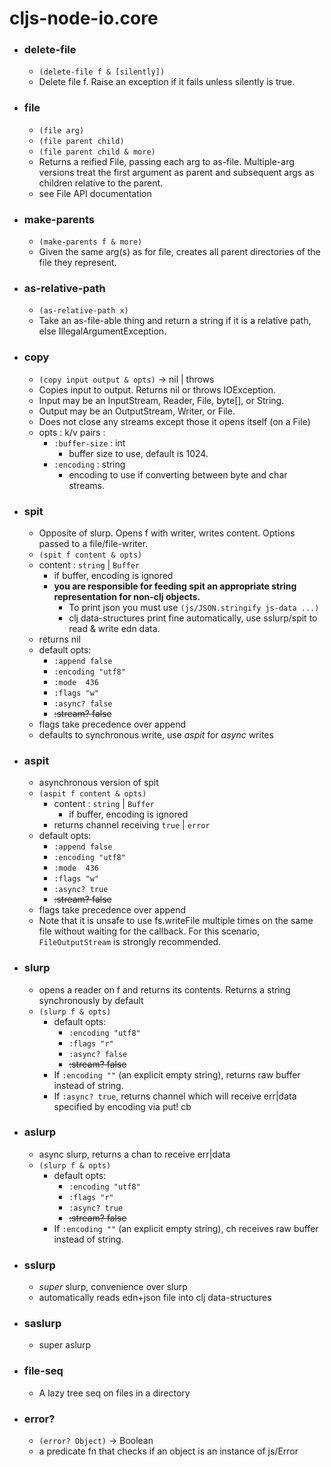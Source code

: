 # cljs-node-io.core

* ### delete-file
  - `(delete-file f & [silently])`
  - Delete file f. Raise an exception if it fails unless silently is true.


* ### file
  - `(file arg)`
  - `(file parent child)`
  - `(file parent child & more)`
  - Returns a reified File, passing each arg to as-file.  Multiple-arg versions treat the first argument as parent and subsequent args as children relative to the parent.
  - see File API documentation


* ### make-parents
  - `(make-parents f & more)`
  - Given the same arg(s) as for file, creates all parent directories of the file they represent.


* ### as-relative-path
  - `(as-relative-path x) `
  - Take an as-file-able thing and return a string if it is a relative path, else IllegalArgumentException.

* ### copy
  * `(copy input output & opts)` -> nil | throws
  - Copies input to output.  Returns nil or throws IOException.
  - Input may be an InputStream, Reader, File, byte[], or String.
  - Output may be an OutputStream, Writer, or File.
  - Does not close any streams except those it opens itself (on a File)
  - opts : k/v pairs :
    - `:buffer-size` : int
      - buffer size to use, default is 1024.
    - `:encoding` : string
      - encoding to use if converting between byte and char streams.


+ ### spit
  - Opposite of slurp.  Opens f with writer, writes content. Options passed to a file/file-writer.
  - `(spit f content & opts)`
   * content : `string` | `Buffer`
     - if buffer, encoding is ignored
      - __you are responsible for feeding spit an appropriate string representation for non-clj objects.__
          - To print json you must use `(js/JSON.stringify js-data ...)`
          - clj data-structures print fine automatically, use sslurp/spit to read & write edn data.
   * returns nil
   * default opts:
      - `:append false`
      - `:encoding "utf8"`
      - `:mode  436`
      - `:flags "w"`
      - `:async? false`
      - ~~:stream? false~~
    * flags take precedence over append        
  - defaults to synchronous write, use *aspit* for *async* writes


+ ### aspit
  - asynchronous version of spit
  - `(aspit f content & opts)`
    + content : `string` | `Buffer`
      - if buffer, encoding is ignored
    + returns channel receiving `true` | `error`
  - default opts:
    - `:append false`
    - `:encoding "utf8"`
    - `:mode  436`
    - `:flags "w"`
    - `:async? true`
    - ~~:stream? false~~
  - flags take precedence over append
  - Note that it is unsafe to use fs.writeFile multiple times on the same file without waiting for the callback. For this scenario, `FileOutputStream` is strongly recommended.


* ### slurp
  -  opens a reader on f and returns its contents. Returns a string synchronously by default
  - `(slurp f & opts)`
    * default opts:
      - `:encoding "utf8"`
      - `:flags "r"`
      - `:async? false`
      - ~~:stream? false~~
    * If `:encoding ""` (an explicit empty string), returns raw buffer instead of string.
    * If `:async? true`, returns channel which will receive err|data specified by encoding via put! cb



+ ### aslurp
  - async slurp, returns a chan to receive err|data
  - `(slurp f & opts)`
    - default opts:
      - `:encoding "utf8"`
      - `:flags "r"`
      - `:async? true`
      - ~~:stream? false~~
    - If `:encoding ""` (an explicit empty string), ch receives raw buffer instead of string.


+ ### sslurp
  - *super* slurp, convenience over slurp
  - automatically reads edn+json file into clj data-structures


+ ### saslurp
  - super aslurp


+ ### file-seq
  - A lazy tree seq on files in a directory



+ ### error?
  + `(error? Object)` -> Boolean
  - a predicate fn that checks if an object is an instance of js/Error
